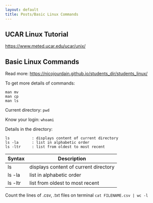 ```yaml
---
layout: default 
title: Posts/Basic Linux Commands
---
```

## UCAR Linux Tutorial
https://www.meted.ucar.edu/ucar/unix/

## Basic Linux Commands 
Read more: https://nicojourdain.github.io/students_dir/students_linux/

To get more details of commands:
```
man mv
man cp
man ls
```

Current directory:
`pwd`

Know your login:
`whoami`

Details in the directory:
```
ls          : displays content of current directory
ls -la      : list in alphabetic order
ls -ltr     : list from oldest to most recent
```

| Syntax      | Description |
| ----------- | ----------- |
| ls       | displays content of current directory       |
| ls -la   | list in alphabetic order        |
| ls -ltr  | list from oldest to most recent |


Count the lines of .csv, .txt files on terminal
`cat FILENAME.csv | wc -l` 
